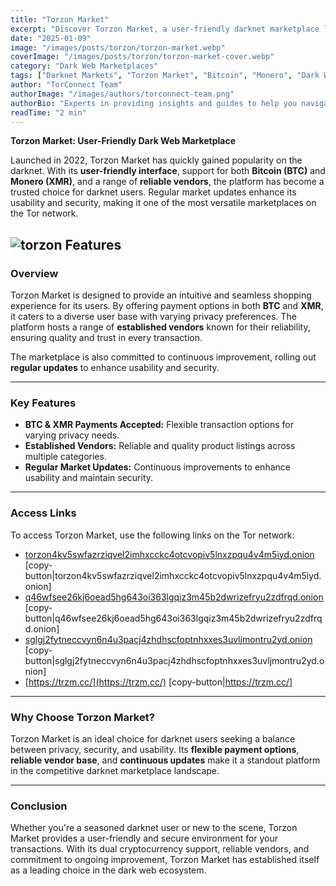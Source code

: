 ```yaml
---
title: "Torzon Market"
excerpt: "Discover Torzon Market, a user-friendly darknet marketplace launched in 2022, supporting BTC and XMR payments, established vendors, and regular updates for improved usability."
date: "2025-01-09"
image: "/images/posts/torzon/torzon-market.webp"
coverImage: "/images/posts/torzon/torzon-market-cover.webp"
category: "Dark Web Marketplaces"
tags: ["Darknet Markets", "Torzon Market", "Bitcoin", "Monero", "Dark Web", "Cybersecurity"]
author: "TorConnect Team"
authorImage: "/images/authors/torconnect-team.png"
authorBio: "Experts in providing insights and guides to help you navigate the darknet securely and effectively."
readTime: "2 min"
---
```


**Torzon Market: User-Friendly Dark Web Marketplace**

Launched in 2022, Torzon Market has quickly gained popularity on the darknet. With its **user-friendly interface**, support for both **Bitcoin (BTC)** and **Monero (XMR)**, and a range of **reliable vendors**, the platform has become a trusted choice for darknet users. Regular market updates enhance its usability and security, making it one of the most versatile marketplaces on the Tor network.

![torzon Features](/images/posts/torzon/torzon-auth.webp)
---

### Overview

Torzon Market is designed to provide an intuitive and seamless shopping experience for its users. By offering payment options in both **BTC** and **XMR**, it caters to a diverse user base with varying privacy preferences. The platform hosts a range of **established vendors** known for their reliability, ensuring quality and trust in every transaction.

The marketplace is also committed to continuous improvement, rolling out **regular updates** to enhance usability and security.

---

### Key Features

- **BTC & XMR Payments Accepted:** Flexible transaction options for varying privacy needs.
- **Established Vendors:** Reliable and quality product listings across multiple categories.
- **Regular Market Updates:** Continuous improvements to enhance usability and maintain security.

---

### Access Links

To access Torzon Market, use the following links on the Tor network:

- [torzon4kv5swfazrziqvel2imhxcckc4otcvopiv5lnxzpqu4v4m5iyd.onion](http://torzon4kv5swfazrziqvel2imhxcckc4otcvopiv5lnxzpqu4v4m5iyd.onion) [copy-button|torzon4kv5swfazrziqvel2imhxcckc4otcvopiv5lnxzpqu4v4m5iyd.onion]
- [q46wfsee26kj6oead5hg643oi363lgqiz3m45b2dwrizefryu2zdfrqd.onion](http://q46wfsee26kj6oead5hg643oi363lgqiz3m45b2dwrizefryu2zdfrqd.onion) [copy-button|q46wfsee26kj6oead5hg643oi363lgqiz3m45b2dwrizefryu2zdfrqd.onion]
- [sglgj2fytneccvyn6n4u3pacj4zhdhscfoptnhxxes3uvljmontru2yd.onion](http://sglgj2fytneccvyn6n4u3pacj4zhdhscfoptnhxxes3uvljmontru2yd.onion) [copy-button|sglgj2fytneccvyn6n4u3pacj4zhdhscfoptnhxxes3uvljmontru2yd.onion]
- [https://trzm.cc/](https://trzm.cc/) [copy-button|https://trzm.cc/]

---

### Why Choose Torzon Market?

Torzon Market is an ideal choice for darknet users seeking a balance between privacy, security, and usability. Its **flexible payment options**, **reliable vendor base**, and **continuous updates** make it a standout platform in the competitive darknet marketplace landscape.

---

### Conclusion

Whether you're a seasoned darknet user or new to the scene, Torzon Market provides a user-friendly and secure environment for your transactions. With its dual cryptocurrency support, reliable vendors, and commitment to ongoing improvement, Torzon Market has established itself as a leading choice in the dark web ecosystem.
